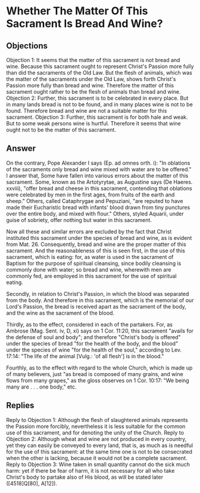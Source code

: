 # Whether The Matter Of This Sacrament Is Bread And Wine?
## Objections
Objection 1: It seems that the matter of this sacrament is not bread and wine. Because this sacrament ought to represent Christ's Passion more fully than did the sacraments of the Old Law. But the flesh of animals, which was the matter of the sacraments under the Old Law, shows forth Christ's Passion more fully than bread and wine. Therefore the matter of this sacrament ought rather to be the flesh of animals than bread and wine.
Objection 2: Further, this sacrament is to be celebrated in every place. But in many lands bread is not to be found, and in many places wine is not to be found. Therefore bread and wine are not a suitable matter for this sacrament.
Objection 3: Further, this sacrament is for both hale and weak. But to some weak persons wine is hurtful. Therefore it seems that wine ought not to be the matter of this sacrament.
## Answer
On the contrary, Pope Alexander I says (Ep. ad omnes orth. i): "In oblations of the sacraments only bread and wine mixed with water are to be offered."
I answer that, Some have fallen into various errors about the matter of this sacrament. Some, known as the Artotyrytae, as Augustine says (De Haeres. xxviii), "offer bread and cheese in this sacrament, contending that oblations were celebrated by men in the first ages, from fruits of the earth and sheep." Others, called Cataphrygae and Pepuziani, "are reputed to have made their Eucharistic bread with infants' blood drawn from tiny punctures over the entire body, and mixed with flour." Others, styled Aquarii, under guise of sobriety, offer nothing but water in this sacrament.

Now all these and similar errors are excluded by the fact that Christ instituted this sacrament under the species of bread and wine, as is evident from Mat. 26. Consequently, bread and wine are the proper matter of this sacrament. And the reasonableness of this is seen first, in the use of this sacrament, which is eating: for, as water is used in the sacrament of Baptism for the purpose of spiritual cleansing, since bodily cleansing is commonly done with water; so bread and wine, wherewith men are commonly fed, are employed in this sacrament for the use of spiritual eating.

Secondly, in relation to Christ's Passion, in which the blood was separated from the body. And therefore in this sacrament, which is the memorial of our Lord's Passion, the bread is received apart as the sacrament of the body, and the wine as the sacrament of the blood.

Thirdly, as to the effect, considered in each of the partakers. For, as Ambrose (Mag. Sent. iv, D, xi) says on 1 Cor. 11:20, this sacrament "avails for the defense of soul and body"; and therefore "Christ's body is offered" under the species of bread "for the health of the body, and the blood" under the species of wine "for the health of the soul," according to Lev. 17:14: "The life of the animal [Vulg.: 'of all flesh'] is in the blood."

Fourthly, as to the effect with regard to the whole Church, which is made up of many believers, just "as bread is composed of many grains, and wine flows from many grapes," as the gloss observes on 1 Cor. 10:17: "We being many are . . . one body," etc.
## Replies
Reply to Objection 1: Although the flesh of slaughtered animals represents the Passion more forcibly, nevertheless it is less suitable for the common use of this sacrament, and for denoting the unity of the Church.
Reply to Objection 2: Although wheat and wine are not produced in every country, yet they can easily be conveyed to every land, that is, as much as is needful for the use of this sacrament: at the same time one is not to be consecrated when the other is lacking, because it would not be a complete sacrament.
Reply to Objection 3: Wine taken in small quantity cannot do the sick much harm: yet if there be fear of harm, it is not necessary for all who take Christ's body to partake also of His blood, as will be stated later ([4518]Q[80], A[12]).